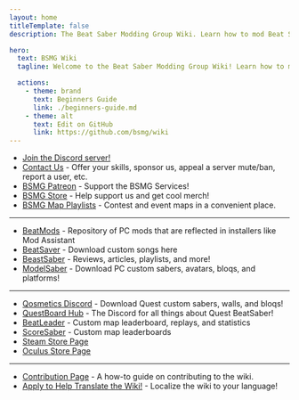 ```yaml
---
layout: home
titleTemplate: false
description: The Beat Saber Modding Group Wiki. Learn how to mod Beat Saber, create custom content, and get involved in the community!

hero:
  text: BSMG Wiki
  tagline: Welcome to the Beat Saber Modding Group Wiki! Learn how to mod Beat Saber, create custom content, and get involved in the community!

  actions:
    - theme: brand
      text: Beginners Guide
      link: ./beginners-guide.md
    - theme: alt
      text: Edit on GitHub
      link: https://github.com/bsmg/wiki
---
```


<!-- markdownlint-disable-file MD033 -->
<!-- markdownlint-disable MD041 -->

<script setup lang="ts">
  import Home from './.vitepress/components/Home.vue'
  import HomeGroup from './.vitepress/components/HomeGroup.vue'
  import HomeItem from './.vitepress/components/HomeItem.vue'
  import HomeLinks from './.vitepress/components/HomeLinks.vue'
</script>

<Home>
  <HomeGroup title="Getting Started">
    <HomeItem name="PC Modding" href="./pc-modding.html" />
    <HomeItem name="Quest Modding" href="./quest-modding.html" />
    <HomeItem name="Common Problems" href="./support/" />
    <HomeItem name="Grips and Tricks" href="./grips-and-tricks.html" />
    <HomeItem name="Ranking and Scoring Guide" href="./ranking-guide.html" />
  </HomeGroup>

  <HomeGroup title="Creating Content">
    <HomeItem name="Modder's Guide" href="./modding/" />
    <HomeItem name="Mapper Resources" href="./mapping/" />
    <HomeItem name="3D Models Guide" href="./models/" />
  </HomeGroup>

  <HomeGroup title="Other Resources">
    <HomeItem name="About Us" href="./about/" />
    <HomeItem name="Health and Safety" href="./health-and-safety.html" />
    <HomeItem name="Frequently Asked Questions" href="./faq/" />
    <HomeItem name="Communities" href="./communities/" />
  </HomeGroup>
</Home>

<HomeLinks>

- [Join the Discord server!](https://discord.gg/beatsabermods)
- [Contact Us](https://bsmg.dev/contact) - Offer your skills, sponsor us, appeal a server mute/ban, report a user, etc.
- [BSMG Patreon](https://www.patreon.com/beatsabermods) - Support the BSMG Services!
- [BSMG Store](https://bsmgstore.com/) - Help support us and get cool merch!
- [BSMG Map Playlists](https://beatsaver.com/profile/4329735#playlists) - Contest and event maps in a convenient place.

---

- [BeatMods](https://beatmods.com) - Repository of PC mods that are reflected in installers like Mod Assistant
- [BeatSaver](https://beatsaver.com/) - Download custom songs here
- [BeastSaber](https://bsaber.com/) - Reviews, articles, playlists, and more!
- [ModelSaber](https://modelsaber.com/) - Download PC custom sabers, avatars, bloqs, and platforms!

---

- [Qosmetics Discord](https://discord.gg/qosmetics) - Download Quest custom sabers, walls, and bloqs!
- [QuestBoard Hub](https://discord.gg/d6DyW9v) - The Discord for all things about Quest BeatSaber!
- [BeatLeader](https://www.beatleader.xyz/) - Custom map leaderboard, replays, and statistics
- [ScoreSaber](https://scoresaber.com/) - Custom map leaderboards
- [Steam Store Page](https://store.steampowered.com/app/620980/Beat_Saber/)
- [Oculus Store Page](https://www.oculus.com/experiences/rift/1304877726278670/)

---

- [Contribution Page](https://docs.google.com/document/d/1r6IP6l3uo8rc__GxfLkpaToxheeXotdYaKEj3oWB2js/edit?usp=sharing) -
  A how-to guide on contributing to the wiki.
- [Apply to Help Translate the Wiki!](https://forms.gle/e3BqA3poMjESARe76) - Localize the wiki to your language!

</HomeLinks>
